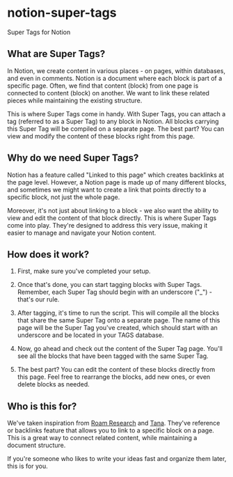 # notion-super-tags
Super Tags for Notion


## What are Super Tags?
In Notion, we create content in various places - on pages, within databases, and even in comments. Notion is a document where each block is part of a specific page. Often, we find that content (block) from one page is connected to content (block) on another. We want to link these related pieces while maintaining the existing structure.

This is where Super Tags come in handy. With Super Tags, you can attach a tag (referred to as a Super Tag) to any block in Notion. All blocks carrying this Super Tag will be compiled on a separate page. The best part? You can view and modify the content of these blocks right from this page.


## Why do we need Super Tags?
Notion has a feature called "Linked to this page" which creates backlinks at the page level. However, a Notion page is made up of many different blocks, and sometimes we might want to create a link that points directly to a specific block, not just the whole page. 

Moreover, it's not just about linking to a block - we also want the ability to view and edit the content of that block directly. This is where Super Tags come into play. They're designed to address this very issue, making it easier to manage and navigate your Notion content.


## How does it work?
1. First, make sure you've completed your setup. 

2. Once that's done, you can start tagging blocks with Super Tags. Remember, each Super Tag should begin with an underscore ("_") - that's our rule.

3. After tagging, it's time to run the script. This will compile all the blocks that share the same Super Tag onto a separate page. The name of this page will be the Super Tag you've created, which should start with an underscore and be located in your TAGS database.

4. Now, go ahead and check out the content of the Super Tag page. You'll see all the blocks that have been tagged with the same Super Tag.

5. The best part? You can edit the content of these blocks directly from this page. Feel free to rearrange the blocks, add new ones, or even delete blocks as needed.


## Who is this for?
We've taken inspiration from [Roam Research](https://roamresearch.com/) and [Tana](https://tana.inc). They've reference or backlinks feature that allows you to link to a specific block on a page. This is a great way to connect related content, while maintaining a document structure.

If you're someone who likes to write your ideas fast and organize them later, this is for you.
